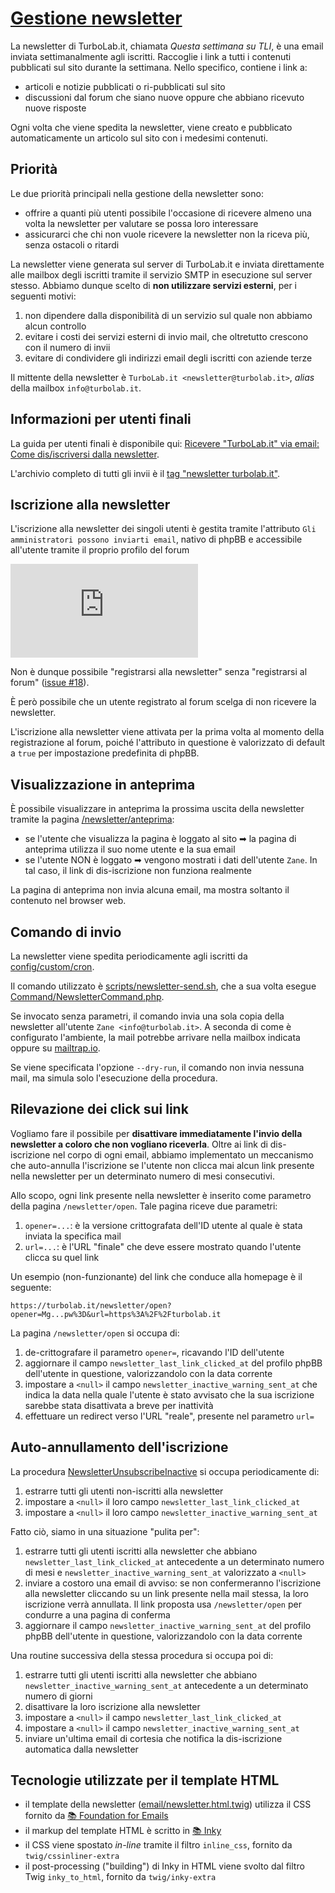 # [Gestione newsletter](https://github.com/TurboLabIt/TurboLab.it/blob/main/docs/newsletter.md)

La newsletter di TurboLab.it, chiamata *Questa settimana su TLI*, è una email inviata settimanalmente agli iscritti. Raccoglie i link a tutti i contenuti pubblicati sul sito durante la settimana. Nello specifico, contiene i link a:

- articoli e notizie pubblicati o ri-pubblicati sul sito
- discussioni dal forum che siano nuove oppure che abbiano ricevuto nuove risposte

Ogni volta che viene spedita la newsletter, viene creato e pubblicato automaticamente un articolo sul sito con i medesimi contenuti.


## Priorità

Le due priorità principali nella gestione della newsletter sono:

- offrire a quanti più utenti possibile l'occasione di ricevere almeno una volta la newsletter per valutare se possa loro interessare
- assicurarci che chi non vuole ricevere la newsletter non la riceva più, senza ostacoli o ritardi

La newsletter viene generata sul server di TurboLab.it e inviata direttamente alle mailbox degli iscritti tramite il servizio SMTP in esecuzione sul server stesso. Abbiamo dunque scelto di **non utilizzare servizi esterni**, per i seguenti motivi:

1. non dipendere dalla disponibilità di un servizio sul quale non abbiamo alcun controllo
2. evitare i costi dei servizi esterni di invio mail, che oltretutto crescono con il numero di invii
3. evitare di condividere gli indirizzi email degli iscritti con aziende terze

Il mittente della newsletter è `TurboLab.it <newsletter@turbolab.it>`, *alias* della mailbox `info@turbolab.it`.


## Informazioni per utenti finali

La guida per utenti finali è disponibile qui: [Ricevere "TurboLab.it" via email: Come dis/iscriversi dalla newsletter](https://turbolab.it/402).

L'archivio completo di tutti gli invii è il [tag "newsletter turbolab.it"](https://turbolab.it/newsletter-turbolab.it-1349).


## Iscrizione alla newsletter

L'iscrizione alla newsletter dei singoli utenti è gestita tramite l'attributo `Gli amministratori possono inviarti email`, nativo di phpBB e accessibile all'utente tramite il proprio profilo del forum

![image](https://turbolab.it/immagini/max/ricevere-turbolab.it-via-email-come-dis-iscriversi-newsletter-iscrizione-newsletter-2480.img)

Non è dunque possibile "registrarsi alla newsletter" senza "registrarsi al forum" ([issue #18](https://github.com/TurboLabIt/TurboLab.it/issues/18)).

È però possibile che un utente registrato al forum scelga di non ricevere la newsletter.

L'iscrizione alla newsletter viene attivata per la prima volta al momento della registrazione al forum, poiché l'attributo in questione è valorizzato di default a `true` per impostazione predefinita di phpBB.


## Visualizzazione in anteprima

È possibile visualizzare in anteprima la prossima uscita della newsletter tramite la pagina [/newsletter/anteprima](https://turbolab.it/newsletter/anteprima):

- se l'utente che visualizza la pagina è loggato al sito ➡ la pagina di anteprima utilizza il suo nome utente e la sua email
- se l'utente NON è loggato ➡ vengono mostrati i dati dell'utente `Zane`. In tal caso, il link di dis-iscrizione non funziona realmente

La pagina di anteprima non invia alcuna email, ma mostra soltanto il contenuto nel browser web.


## Comando di invio

La newsletter viene spedita periodicamente agli iscritti da [config/custom/cron](https://github.com/TurboLabIt/TurboLab.it/blob/main/config/custom/cron).

Il comando utilizzato è [scripts/newsletter-send.sh](https://github.com/TurboLabIt/TurboLab.it/blob/main/scripts/newsletter-send.sh), che a sua volta esegue [Command/NewsletterCommand.php](https://github.com/TurboLabIt/TurboLab.it/blob/main/src/Command/NewsletterCommand.php).

Se invocato senza parametri, il comando invia una sola copia della newsletter all'utente `Zane <info@turbolab.it>`. A seconda di come è configurato l'ambiente, la mail potrebbe arrivare nella mailbox indicata oppure su [mailtrap.io](https://mailtrap.io/inboxes/974437/messages).

Se viene specificata l'opzione `--dry-run`, il comando non invia nessuna mail, ma simula solo l'esecuzione della procedura.


## Rilevazione dei click sui link

Vogliamo fare il possibile per **disattivare immediatamente l'invio della newsletter a coloro che non vogliano riceverla**. Oltre ai link di dis-iscrizione nel corpo di ogni email, abbiamo implementato un meccanismo che auto-annulla l'iscrizione se l'utente non clicca mai alcun link presente nella newsletter per un determinato numero di mesi consecutivi.

Allo scopo, ogni link presente nella newsletter è inserito come parametro della pagina `/newsletter/open`. Tale pagina riceve due parametri:

1. `opener=...`: è la versione crittografata dell'ID utente al quale è stata inviata la specifica mail
2. `url=...`: è l'URL "finale" che deve essere mostrato quando l'utente clicca su quel link

Un esempio (non-funzionante) del link che conduce alla homepage è il seguente:

`https://turbolab.it/newsletter/open?opener=Mg...pw%3D&url=https%3A%2F%2Fturbolab.it`

La pagina `/newsletter/open` si occupa di:

1. de-crittografare il parametro `opener=`, ricavando l'ID dell'utente
2. aggiornare il campo `newsletter_last_link_clicked_at` del profilo phpBB dell'utente in questione, valorizzandolo con la data corrente
3. impostare a `<null>` il campo `newsletter_inactive_warning_sent_at` che indica la data nella quale l'utente è stato avvisato che la sua iscrizione sarebbe stata disattivata a breve per inattività
4. effettuare un redirect verso l'URL "reale", presente nel parametro `url=`


## Auto-annullamento dell'iscrizione

La procedura [NewsletterUnsubscribeInactive](https://github.com/TurboLabIt/TurboLab.it/blob/main/src/Command/NewsletterUnsubscribeInactiveCommand.php) si occupa periodicamente di:

1. estrarre tutti gli utenti non-iscritti alla newsletter
2. impostare a `<null>` il loro campo `newsletter_last_link_clicked_at`
3. impostare a `<null>` il loro campo `newsletter_inactive_warning_sent_at`

Fatto ciò, siamo in una situazione "pulita per":

1. estrarre tutti gli utenti iscritti alla newsletter che abbiano `newsletter_last_link_clicked_at` antecedente a un determinato numero di mesi e `newsletter_inactive_warning_sent_at` valorizzato a `<null>`
2. inviare a costoro una email di avviso: se non confermeranno l'iscrizione alla newsletter cliccando su un link presente nella mail stessa, la loro iscrizione verrà annullata. Il link proposta usa `/newsletter/open` per condurre a una pagina di conferma
3. aggiornare il campo `newsletter_inactive_warning_sent_at` del profilo phpBB dell'utente in questione, valorizzandolo con la data corrente

Una routine successiva della stessa procedura si occupa poi di:

1. estrarre tutti gli utenti iscritti alla newsletter che abbiano `newsletter_inactive_warning_sent_at` antecedente a un determinato numero di giorni
2. disattivare la loro iscrizione alla newsletter
3. impostare a `<null>` il campo `newsletter_last_link_clicked_at`
4. impostare a `<null>` il campo `newsletter_inactive_warning_sent_at`
5. inviare un'ultima email di cortesia che notifica la dis-iscrizione automatica dalla newsletter


## Tecnologie utilizzate per il template HTML

- il template della newsletter ([email/newsletter.html.twig](https://github.com/TurboLabIt/TurboLab.it/blob/main/templates/email/newsletter.html.twig)) utilizza il CSS fornito da [📚 Foundation for Emails](https://get.foundation/emails.html)
- il markup del template HTML è scritto in [📚 Inky](https://get.foundation/emails/docs/inky.html)
- il CSS viene spostato *in-line* tramite il filtro `inline_css`, fornito da `twig/cssinliner-extra`
- il post-processing ("building") di Inky in HTML viene svolto dal filtro Twig `inky_to_html`, fornito da `twig/inky-extra`
